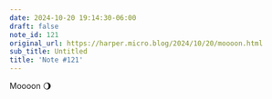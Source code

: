 ```yaml
---
date: 2024-10-20 19:14:30-06:00
draft: false
note_id: 121
original_url: https://harper.micro.blog/2024/10/20/moooon.html
sub_title: Untitled
title: 'Note #121'
---
```


Moooon 🌖
